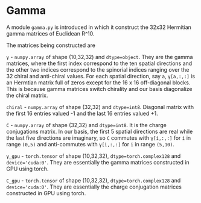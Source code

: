 # Gamma

A module `gamma.py` is introduced in which it construct the 32x32 Hermitian gamma matrices of Euclidean R^10.

The matrices being constructed are

`γ` - `numpy.array` of shape (10,32,32) and `dtype=object`. They are the gamma matrices, where the first index correspond to the ten spatial directions and the other two indices correspond to the spinorial indices ranging over the 32 chiral and anti-chiral values. For each spatial direction, say `a`, `γ[a,:,:]` is an Hermtian matrix full of zeros except for the 16 x 16 off-diagonal blocks. This is because gamma matrices switch chirality and our basis diagonalize the chiral matrix.

`chiral` - `numpy.array` of shape (32,32) and `dtype=int8`. Diagonal matrix with the first 16 entries valued -1 and the last 16 entries valued +1.

`C` - `numpy.array` of shape (32,32) and `dtype=int8`. It is the charge conjugations matrix. In our basis, the first 5 spatial directions are real while the last five directions are imaginary, so `C` commutes with `γ[i,:,:]` for `i` in range `(0,5)` and anti-commutes with `γ[i,:,:]` for `i` in range `(5,10)`.

`γ_gpu` - `torch.tensor` of shape (10,32,32), `dtype=torch.complex128` and `device='cuda:0'`. They are essentially the gamma matrices constructed in GPU using torch.

`C_gpu` - `torch.tensor` of shape (10,32,32), `dtype=torch.complex128` and `device='cuda:0'`. They are essentially the charge conjugation matrices constructed in GPU using torch.
